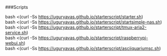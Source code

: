 ###Scripts

bash <(curl -Ss https://uguryavas.github.io/starterscript/starter.sh)  
bash <(curl -Ss https://uguryavas.github.io/starterscript/startsimple-nas.sh)  
bash <(curl -Ss https://uguryavas.github.io/starterscript/tmux-aria2-service.sh)  
bash <(curl -Ss https://uguryavas.github.io/starterscript/raspberrypi-webui.sh)  
bash <(curl -Ss https://uguryavas.github.io/starterscript/asciiquariumsc.sh)  
